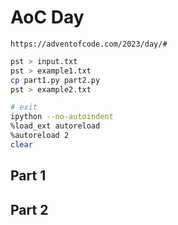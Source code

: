 # AoC Day 
    https://adventofcode.com/2023/day/#

```sh
pst > input.txt
pst > example1.txt
cp part1.py part2.py
pst > example2.txt
```

```sh
# exit
ipython --no-autoindent
%load_ext autoreload
%autoreload 2
clear
```

## Part 1

## Part 2
